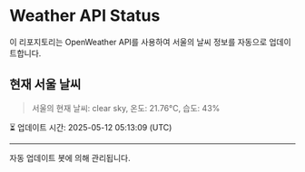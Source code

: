 
# Weather API Status

이 리포지토리는 OpenWeather API를 사용하여 서울의 날씨 정보를 자동으로 업데이트합니다.

## 현재 서울 날씨
> 서울의 현재 날씨: clear sky, 온도: 21.76°C, 습도: 43%

⏳ 업데이트 시간: 2025-05-12 05:13:09 (UTC)

---
자동 업데이트 봇에 의해 관리됩니다.
